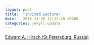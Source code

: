 ```yaml
---
layout: post
title:  "Invited Lecture"
date:   2016-11-28 12:21:48 +0200
categories: jekyll update
---
```


<a href="http://logic.pdmi.ras.ru/~hirsch/">Edward A. Hirsch (St.Petersburg, Russia)</a>
